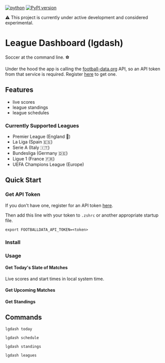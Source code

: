 [![python](https://img.shields.io/badge/python-3.13-blue)](https://www.python.org)
[![PyPI version](https://badge.fury.io/py/lgdash.svg)](https://badge.fury.io/py/lgdash)

⚠️ This project is currently under active development and considered experimental.

# League Dashboard (lgdash)

Soccer at the command line. ⚽

Under the hood the app is calling the [football-data.org](https://www.football-data.org/) API, so an API token from that service is required. Register [here](https://www.football-data.org/pricing) to get one. 

## Features

- live scores
- league standings
- league schedules

### Currently Supported Leagues

- Premier League (England 🏴󠁧󠁢󠁥󠁮󠁧󠁿)
- La Liga (Spain 🇪🇸)
- Serie A (Italy 🇮🇹)
- Bundesliga (Germany 🇩🇪)
- Ligue 1 (France 🇫🇷)
- UEFA Champions League (Europe)

## Quick Start

### Get API Token

If you don't have one, register for an API token [here](https://www.football-data.org/pricing).

Then add this line with your token to `.zshrc` or another appropriate startup file.
```
export FOOTBALLDATA_API_TOKEN=<token>
```

### Install

### Usage

#### Get Today's Slate of Matches

Live scores and start times in local system time.

#### Get Upcoming Matches

#### Get Standings


## Commands

`lgdash today`

`lgdash schedule`

`lgdash standings`

`lgdash leagues`


